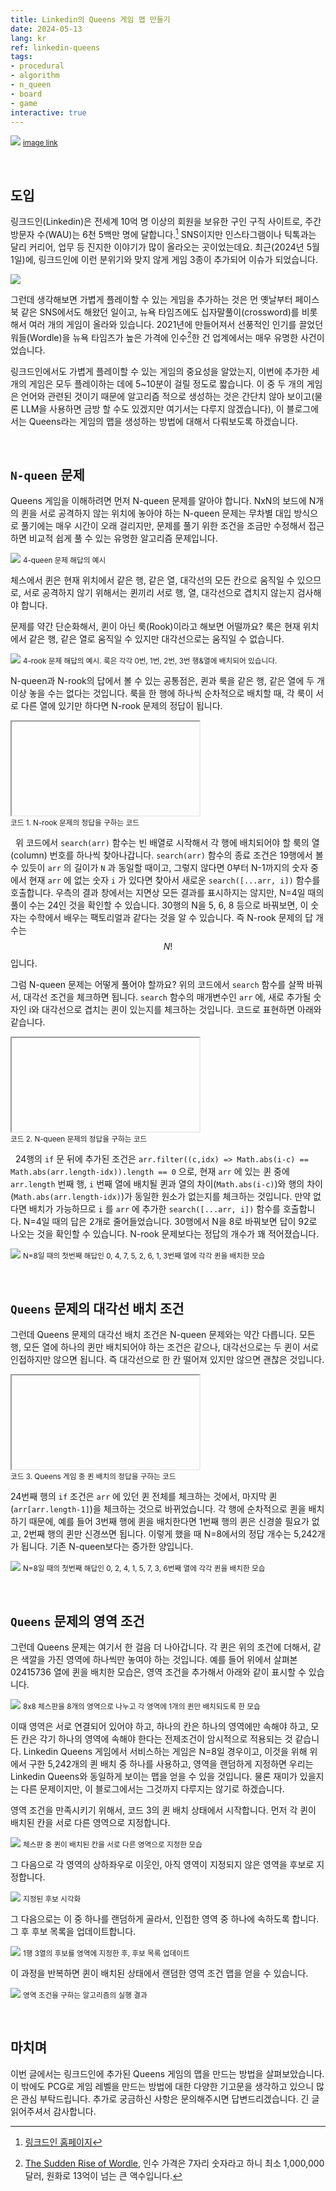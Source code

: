 ```yaml
---
title: Linkedin의 Queens 게임 맵 만들기
date: 2024-05-13
lang: kr
ref: linkedin-queens
tags:
- procedural
- algorithm
- n_queen
- board
- game
interactive: true
---
```


![](<../images/linkedin_queens_0.jpg>)
<small>[image link](https://www.quantamagazine.org/mathematician-answers-chess-problem-about-attacking-queens-20210921/)</small>

&nbsp;

## 도입

링크드인(Linkedin)은 전세계 10억 명 이상의 회원을 보유한 구인 구직 사이트로, 주간 방문자 수(WAU)는 6천 5백만 명에 달합니다.[^1] SNS이지만 인스타그램이나 틱톡과는 달리 커리어, 업무 등 진지한 이야기가 많이 올라오는 곳이었는데요. 최근(2024년 5월 1일)에, 링크드인에 이런 분위기와 맞지 않게 게임 3종이 추가되어 이슈가 되었습니다.

![](<../images/linkedin_queens_1.png>)

그런데 생각해보면 가볍게 플레이할 수 있는 게임을 추가하는 것은 먼 옛날부터 페이스북 같은 SNS에서도 해왔던 일이고, 뉴욕 타임즈에도 십자말풀이(crossword)를 비롯해서 여러 개의 게임이 올라와 있습니다. 2021년에 만들어져서 선풍적인 인기를 끌었던 워들(Wordle)을 뉴욕 타임즈가 높은 가격에 인수[^2]한 건 업계에서는 매우 유명한 사건이었습니다. 

링크드인에서도 가볍게 플레이할 수 있는 게임의 중요성을 알았는지, 이번에 추가한 세 개의 게임은 모두 플레이하는 데에 5~10분이 걸릴 정도로 짧습니다. 이 중 두 개의 게임은 언어와 관련된 것이기 때문에 알고리즘 적으로 생성하는 것은 간단치 않아 보이고(물론 LLM을 사용하면 금방 할 수도 있겠지만 여기서는 다루지 않겠습니다), 이 블로그에서는 Queens라는 게임의 맵을 생성하는 방법에 대해서 다뤄보도록 하겠습니다.


&nbsp;
## `N-queen` 문제

Queens 게임을 이해하려면 먼저 N-queen 문제를 알아야 합니다. NxN의 보드에 N개의 퀸을 서로 공격하지 않는 위치에 놓아야 하는 N-queen 문제는 무차별 대입 방식으로 풀기에는 매우 시간이 오래 걸리지만, 문제를 풀기 위한 조건을 조금만 수정해서 접근하면 비교적 쉽게 풀 수 있는 유명한 알고리즘 문제입니다. 

![](<../images/linkedin_queens_2.png>)
<small>4-queen 문제 해답의 예시</small>

체스에서 퀸은 현재 위치에서 같은 행, 같은 열, 대각선의 모든 칸으로 움직일 수 있으므로, 서로 공격하지 않기 위해서는 퀸끼리 서로 행, 열, 대각선으로 겹치지 않는지 검사해야 합니다. 

문제를 약간 단순화해서, 퀸이 아닌 룩(Rook)이라고 해보면 어떨까요? 룩은 현재 위치에서 같은 행, 같은 열로 움직일 수 있지만 대각선으로는 움직일 수 없습니다. 

![](<../images/linkedin_queens_3.png>)
<small>4-rook 문제 해답의 예시. 룩은 각각 0번, 1번, 2번, 3번 행&열에 배치되어 있습니다.</small>

N-queen과 N-rook의 답에서 볼 수 있는 공통점은, 퀸과 룩을 같은 행, 같은 열에 두 개 이상 놓을 수는 없다는 것입니다. 룩을 한 행에 하나씩 순차적으로 배치할 때, 각 룩이 서로 다른 열에 있기만 하다면 N-rook 문제의 정답이 됩니다.


<div>
<textarea id='queens_0' style='display:none;'>
function draw() {
    let previewFrame = document.getElementById('queens_0_preview');
    let preview = previewFrame.contentDocument ||  previewFrame.contentWindow.document;
    let canvas = preview.getElementById('queens_0_canvas');
    canvas.width = canvas.width;
    let ctx = canvas.getContext('2d');

    ctx.beginPath();
    ctx.font = '16px Arial';
    ctx.fillText(`Total: ${answers.length}`, 10, 20);
    for (let i = 0; i < answers.length; i += 1) {
        ctx.fillText(answers[i], 10, (i+2) * 20);
    }
    ctx.closePath();
}

let answers = [];
function search(arr) {
    if (arr.length == N) {
        answers.push(arr.join(''));
        return;
    }
    for (let i = 0; i < N; i += 1) {
        if (arr.indexOf(i) == -1) {
            search([...arr, i])
        }
    }
}

let N = 4;
search([]);
draw();</textarea>
<iframe id='queens_0_preview' class='previewOutside'>
</iframe>
</div>
<script>
    (function() {
        let delay;
        let editor = CodeMirror.fromTextArea(document.getElementById('queens_0'), {
            mode: 'javascript',
            lineNumbers: true,
            lineWrapping: true,
            theme: 'monokai',
            foldGutter: true,
            gutters: ["CodeMirror-linenumbers", "CodeMirror-foldgutter"]
        });
        editor.foldCode(CodeMirror.Pos(0, 0));
        editor.on("change", function() {
            clearTimeout(delay);
            delay = setTimeout(updatePreview, 300);
        });
        function updatePreview() {
            let previewFrame = document.getElementById('queens_0_preview');
            let preview = previewFrame.contentDocument ||  previewFrame.contentWindow.document;
            let canvas;

            if (preview.getElementById('queens_0_canvas')) {
                canvas = preview.getElementById('queens_0_canvas');
            }
            else {
                canvas = document.createElement('canvas');
                canvas.id = 'queens_0_canvas';
                preview.body.appendChild(canvas);
                canvas.width = preview.body.offsetWidth;
                canvas.height = preview.body.offsetHeight;
            }

            eval(editor.getValue());
        }
        setTimeout(updatePreview, 300);
    })();
</script>
<small>코드 1. N-rook 문제의 정답을 구하는 코드</small>

&nbsp;
위 코드에서 `search(arr)` 함수는 빈 배열로 시작해서 각 행에 배치되어야 할 룩의 열(column) 번호를 하나씩 찾아나갑니다. `search(arr)` 함수의 종료 조건은 19행에서 볼 수 있듯이 `arr` 의 길이가 `N` 과 동일할 때이고, 그렇지 않다면 0부터 N-1까지의 숫자 중에서 현재 `arr` 에 없는 숫자 `i` 가 있다면 찾아서 새로운 `search([...arr, i])` 함수를 호출합니다. 우측의 결과 창에서는 지면상 모든 결과를 표시하지는 않지만, N=4일 때의 풀이 수는 24인 것을 확인할 수 있습니다. 30행의 N을 5, 6, 8 등으로 바꿔보면, 이 숫자는 수학에서 배우는 팩토리얼과 같다는 것을 알 수 있습니다. 즉 N-rook 문제의 답 개수는 $$N!$$ 입니다.

그럼 N-queen 문제는 어떻게 풀어야 할까요? 위의 코드에서 `search` 함수를 살짝 바꿔서, 대각선 조건을 체크하면 됩니다. `search` 함수의 매개변수인 `arr` 에, 새로 추가될 숫자인 i와 대각선으로 겹치는 퀸이 있는지를 체크하는 것입니다. 코드로 표현하면 아래와 같습니다.


<div>
<textarea id='queens_1' style='display:none;'>
function draw() {
    let previewFrame = document.getElementById('queens_1_preview');
    let preview = previewFrame.contentDocument ||  previewFrame.contentWindow.document;
    let canvas = preview.getElementById('queens_1_canvas');
    canvas.width = canvas.width;
    let ctx = canvas.getContext('2d');

    ctx.beginPath();
    ctx.font = '16px Arial';
    ctx.fillText(`Total: ${answers.length}`, 10, 20);
    for (let i = 0; i < answers.length; i += 1) {
        ctx.fillText(answers[i], 10, (i+2) * 20);
    }
    ctx.closePath();
}

let answers = [];
function search(arr) {
    if (arr.length == N) {
        answers.push(arr.join(''));
        return;
    }
    for (let i = 0; i < N; i += 1) {
        if (arr.indexOf(i) == -1 && arr.filter((c,idx) => Math.abs(i-c) == Math.abs(arr.length-idx)).length == 0) {
            search([...arr, i])
        }
    }
}

let N = 4;
search([]);
draw();</textarea>
<iframe id='queens_1_preview' class='previewOutside'>
</iframe>
</div>
<script>
    (function() {
        let delay;
        let editor = CodeMirror.fromTextArea(document.getElementById('queens_1'), {
            mode: 'javascript',
            lineNumbers: true,
            lineWrapping: true,
            theme: 'monokai',
            foldGutter: true,
            gutters: ["CodeMirror-linenumbers", "CodeMirror-foldgutter"]
        });
        editor.foldCode(CodeMirror.Pos(0, 0));
        editor.on("change", function() {
            clearTimeout(delay);
            delay = setTimeout(updatePreview, 300);
        });
        function updatePreview() {
            let previewFrame = document.getElementById('queens_1_preview');
            let preview = previewFrame.contentDocument ||  previewFrame.contentWindow.document;
            let canvas;

            if (preview.getElementById('queens_1_canvas')) {
                canvas = preview.getElementById('queens_1_canvas');
            }
            else {
                canvas = document.createElement('canvas');
                canvas.id = 'queens_1_canvas';
                preview.body.appendChild(canvas);
                canvas.width = preview.body.offsetWidth;
                canvas.height = preview.body.offsetHeight;
            }

            eval(editor.getValue());
        }
        setTimeout(updatePreview, 300);
    })();
</script>
<small>코드 2. N-queen 문제의 정답을 구하는 코드</small>

&nbsp;
24행의 `if` 문 뒤에 추가된 조건은 `arr.filter((c,idx) => Math.abs(i-c) == Math.abs(arr.length-idx)).length == 0` 으로, 현재 `arr` 에 있는 퀸 중에 `arr.length` 번째 행, `i` 번째 열에 배치될 퀸과 열의 차이(`Math.abs(i-c)`)와 행의 차이(`Math.abs(arr.length-idx)`)가 동일한 원소가 없는지를 체크하는 것입니다. 만약 없다면 배치가 가능하므로 `i` 를 `arr` 에 추가한 `search([...arr, i])` 함수를 호출합니다. N=4일 때의 답은 2개로 줄어들었습니다. 30행에서 N을 8로 바꿔보면 답이 92로 나오는 것을 확인할 수 있습니다. N-rook 문제보다는 정답의 개수가 꽤 적어졌습니다.

![](<../images/linkedin_queens_4.png>)
<small>N=8일 때의 첫번째 해답인 0, 4, 7, 5, 2, 6, 1, 3번째 열에 각각 퀸을 배치한 모습</small>


&nbsp;
## `Queens` 문제의 대각선 배치 조건

그런데 Queens 문제의 대각선 배치 조건은 N-queen 문제와는 약간 다릅니다. 모든 행, 모든 열에 하나의 퀸만 배치되어야 하는 조건은 같으나, 대각선으로는 두 퀸이 서로 인접하지만 않으면 됩니다. 즉 대각선으로 한 칸 떨어져 있지만 않으면 괜찮은 것입니다.


<div>
<textarea id='queens_2' style='display:none;'>
function draw() {
    let previewFrame = document.getElementById('queens_2_preview');
    let preview = previewFrame.contentDocument ||  previewFrame.contentWindow.document;
    let canvas = preview.getElementById('queens_2_canvas');
    canvas.width = canvas.width;
    let ctx = canvas.getContext('2d');

    ctx.beginPath();
    ctx.font = '16px Arial';
    ctx.fillText(`Total: ${answers.length}`, 10, 20);
    for (let i = 0; i < answers.length; i += 1) {
        ctx.fillText(answers[i], 10, (i+2) * 20);
    }
    ctx.closePath();
}

let answers = [];
function search(arr) {
    if (arr.length == N) {
        answers.push(arr.join(''));
        return;
    }
    for (let i = 0; i < N; i += 1) {
        if (arr.indexOf(i) == -1 && Math.abs(arr[arr.length-1] - i) != 1) {
            search([...arr, i])
        }
    }
}

let N = 4;
search([]);
draw();</textarea>
<iframe id='queens_2_preview' class='previewOutside'>
</iframe>
</div>
<script>
    (function() {
        let delay;
        let editor = CodeMirror.fromTextArea(document.getElementById('queens_2'), {
            mode: 'javascript',
            lineNumbers: true,
            lineWrapping: true,
            theme: 'monokai',
            foldGutter: true,
            gutters: ["CodeMirror-linenumbers", "CodeMirror-foldgutter"]
        });
        editor.foldCode(CodeMirror.Pos(0, 0));
        editor.on("change", function() {
            clearTimeout(delay);
            delay = setTimeout(updatePreview, 300);
        });
        function updatePreview() {
            let previewFrame = document.getElementById('queens_2_preview');
            let preview = previewFrame.contentDocument ||  previewFrame.contentWindow.document;
            let canvas;

            if (preview.getElementById('queens_2_canvas')) {
                canvas = preview.getElementById('queens_2_canvas');
            }
            else {
                canvas = document.createElement('canvas');
                canvas.id = 'queens_2_canvas';
                preview.body.appendChild(canvas);
                canvas.width = preview.body.offsetWidth;
                canvas.height = preview.body.offsetHeight;
            }

            eval(editor.getValue());
        }
        setTimeout(updatePreview, 300);
    })();
</script>
<small>코드 3. Queens 게임 중 퀸 배치의 정답을 구하는 코드</small>

24번째 행의 `if` 조건은 `arr` 에 있던 퀸 전체를 체크하는 것에서, 마지막 퀸(`arr[arr.length-1]`)을 체크하는 것으로 바뀌었습니다. 각 행에 순차적으로 퀸을 배치하기 때문에, 예를 들어 3번째 행에 퀸을 배치한다면 1번째 행의 퀸은 신경쓸 필요가 없고, 2번째 행의 퀸만 신경쓰면 됩니다. 이렇게 했을 때 N=8에서의 정답 개수는 5,242개가 됩니다. 기존 N-queen보다는 증가한 양입니다.

![](<../images/linkedin_queens_5.png>)
<small>N=8일 때의 첫번째 해답인 0, 2, 4, 1, 5, 7, 3, 6번째 열에 각각 퀸을 배치한 모습</small>


&nbsp;
## `Queens` 문제의 영역 조건

그런데 Queens 문제는 여기서 한 걸음 더 나아갑니다. 각 퀸은 위의 조건에 더해서, 같은 색깔을 가진 영역에 하나씩만 놓여야 하는 것입니다. 예를 들어 위에서 살펴본 02415736 열에 퀸을 배치한 모습은, 영역 조건을 추가해서 아래와 같이 표시할 수 있습니다.

![](<../images/linkedin_queens_6.png>)
<small>8x8 체스판을 8개의 영역으로 나누고 각 영역에 1개의 퀸만 배치되도록 한 모습</small>

이때 영역은 서로 연결되어 있어야 하고, 하나의 칸은 하나의 영역에만 속해야 하고, 모든 칸은 각기 하나의 영역에 속해야 한다는 전제조건이 암시적으로 적용되는 것 같습니다. Linkedin Queens 게임에서 서비스하는 게임은 N=8일 경우이고, 이것을 위해 위에서 구한 5,242개의 퀸 배치 중 하나를 사용하고, 영역을 랜덤하게 지정하면 우리는 Linkedin Queens와 동일하게 보이는 맵을 얻을 수 있을 것입니다. 물론 재미가 있을지는 다른 문제이지만, 이 블로그에서는 그것까지 다루지는 않기로 하겠습니다.

영역 조건을 만족시키기 위해서, 코드 3의 퀸 배치 상태에서 시작합니다. 먼저 각 퀸이 배치된 칸을 서로 다른 영역으로 지정합니다.

![](<../images/linkedin_queens_7.png>)
<small>체스판 중 퀸이 배치된 칸을 서로 다른 영역으로 지정한 모습</small>

그 다음으로 각 영역의 상하좌우로 이웃인, 아직 영역이 지정되지 않은 영역을 후보로 지정합니다.

![](<../images/linkedin_queens_8.png>)
<small>지정된 후보 시각화</small>

그 다음으로는 이 중 하나를 랜덤하게 골라서, 인접한 영역 중 하나에 속하도록 합니다. 그 후 후보 목록을 업데이트합니다.

![](<../images/linkedin_queens_9.png>)
<small>1행 3열의 후보를 영역에 지정한 후, 후보 목록 업데이트</small>

이 과정을 반복하면 퀸이 배치된 상태에서 랜덤한 영역 조건 맵을 얻을 수 있습니다.

![](<../images/linkedin_queens_10.gif>)
<small>영역 조건을 구하는 알고리즘의 실행 결과</small>


&nbsp;
## 마치며

이번 글에서는 링크드인에 추가된 Queens 게임의 맵을 만드는 방법을 살펴보았습니다. 이 밖에도 PCG로 게임 레벨을 만드는 방법에 대한 다양한 기고문을 생각하고 있으니 많은 관심 부탁드립니다. 추가로 궁금하신 사항은 문의해주시면 답변드리겠습니다. 긴 글 읽어주셔서 감사합니다.



[^1]: [링크드인 홈페이지](https://news.linkedin.com/about-us#)

[^2]: [The Sudden Rise of Wordle](https://www.nytimes.com/2022/01/31/crosswords/nyt-wordle-purchase.html), 인수 가격은 7자리 숫자라고 하니 최소 1,000,000 달러, 원화로 13억이 넘는 큰 액수입니다.



